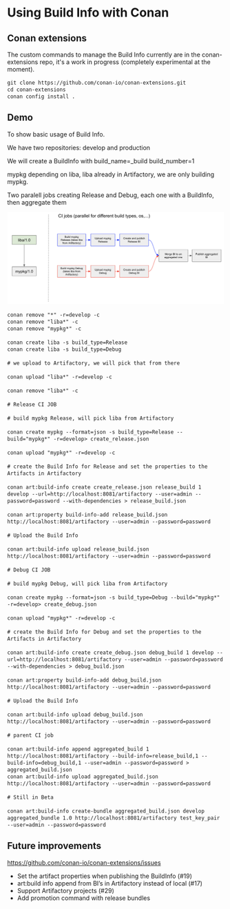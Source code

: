 Using Build Info with Conan
===========================

Conan extensions
----------------

The custom commands to manage the Build Info currently are in the conan-extensions repo,
it's a work in progress (completely experimental at the moment).

```
git clone https://github.com/conan-io/conan-extensions.git
cd conan-extensions
conan config install .
```

Demo
----

To show basic usage of Build Info.

We have two repositories: develop and production

We will create a BuildInfo with build_name=<config>_build build_number=1

mypkg depending on liba, liba already in Artifactory, we are only building mypkg.

Two paralell jobs creating Release and Debug, each one with a BuildInfo, then aggregate
them

![Alt build](diagram.png?raw=true)

```
conan remove "*" -r=develop -c
conan remove "liba*" -c
conan remove "mypkg*" -c

conan create liba -s build_type=Release
conan create liba -s build_type=Debug

# we upload to Artifactory, we will pick that from there

conan upload "liba*" -r=develop -c

conan remove "liba*" -c

# Release CI JOB

# build mypkg Release, will pick liba from Artifactory

conan create mypkg --format=json -s build_type=Release --build="mypkg*" -r=develop> create_release.json

conan upload "mypkg*" -r=develop -c

# create the Build Info for Release and set the properties to the Artifacts in Artifactory

conan art:build-info create create_release.json release_build 1 develop --url=http://localhost:8081/artifactory --user=admin --password=password --with-dependencies > release_build.json

conan art:property build-info-add release_build.json http://localhost:8081/artifactory --user=admin --password=password

# Upload the Build Info

conan art:build-info upload release_build.json http://localhost:8081/artifactory --user=admin --password=password

# Debug CI JOB

# build mypkg Debug, will pick liba from Artifactory

conan create mypkg --format=json -s build_type=Debug --build="mypkg*" -r=develop> create_debug.json

conan upload "mypkg*" -r=develop -c

# create the Build Info for Debug and set the properties to the Artifacts in Artifactory

conan art:build-info create create_debug.json debug_build 1 develop --url=http://localhost:8081/artifactory --user=admin --password=password --with-dependencies > debug_build.json

conan art:property build-info-add debug_build.json http://localhost:8081/artifactory --user=admin --password=password

# Upload the Build Info

conan art:build-info upload debug_build.json http://localhost:8081/artifactory --user=admin --password=password

# parent CI job

conan art:build-info append aggregated_build 1 http://localhost:8081/artifactory --build-info=release_build,1 --build-info=debug_build,1 --user=admin --password=password > aggregated_build.json
conan art:build-info upload aggregated_build.json http://localhost:8081/artifactory --user=admin --password=password

# Still in Beta

conan art:build-info create-bundle aggregated_build.json develop aggregated_bundle 1.0 http://localhost:8081/artifactory test_key_pair --user=admin --password=password
```

Future improvements
-------------------

https://github.com/conan-io/conan-extensions/issues

- Set the artifact properties when publishing the BuildInfo (#19)
- art:build info append from BI’s in Artifactory instead of local (#17)
- Support Artifactory projects (#29)
- Add promotion command with release bundles
